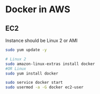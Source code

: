# Docker in AWS

## EC2

Instance should be Linux 2 or AMI

```bash
sudo yum update -y

# Linux 2
sudo amazon-linux-extras install docker
#OR Linux
sudo yum install docker

sudo service docker start
sudo usermod -a -G docker ec2-user
```

